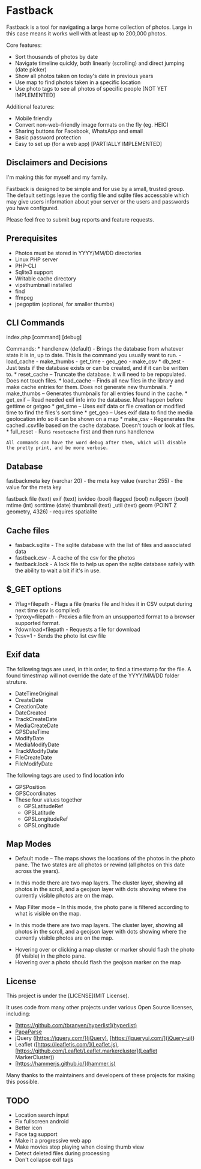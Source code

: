 Fastback
========

Fastback is a tool for navigating a large home collection of photos. Large in 
this case means it works well with at least up to 200,000 photos. 

Core features: 

 * Sort thousands of photos by date
 * Navigate timeline quickly, both linearly (scrolling) and direct jumping (date picker)
 * Show all photos taken on today's date in previous years
 * Use map to find photos taken in a specific location
 * Use photo tags to see all photos of specific people [NOT YET IMPLEMENTED]

Additional features:
 * Mobile friendly
 * Convert non-web-friendly image formats on the fly (eg. HEIC)
 * Sharing buttons for Facebook, WhatsApp and email
 * Basic password protection
 * Easy to set up (for a web app) [PARTIALLY IMPLEMENTED]

Disclaimers and Decisions
-------------------------

I'm making this for myself and my family. 

Fastback is designed to be simple and for use by a small, trusted group. The default 
settings leave the config file and sqlite files accessable which may give users
information about your server or the users and passwords you have configured. 

Please feel free to submit bug reports and feature requests.

Prerequisites
-------------

* Photos must be stored in YYYY/MM/DD directories
* Linux PHP server
* PHP-CLI
* Sqlite3 support
* Writable cache directory
* vipsthumbnail installed
* find
* ffmpeg
* jpegoptim (optional, for smaller thumbs)

CLI Commands
--------
index.php [command] [debug]

Commands:
	* handlenew (default) - Brings the database from whatever state it is in, up to date. This is the command you usually want to run.
		- load_cache
		- make_thumbs
		- get_time
		- geo_geo
		- make_csv
	* db_test - Just tests if the database exists or can be created, and if it can be written to.
	* reset_cache – Truncate the database. It will need to be repopulated. Does not touch files.
	* load_cache – Finds all new files in the library and make cache entries for them. Does not generate new thumbnails.
	* make_thumbs – Generates thumbnails for all entries found in the cache.
	* get_exif – Read needed exif info into the database. Must happen before gettime or getgeo
	* get_time – Uses exif data or file creation or modified time to find the files's sort time
	* get_geo – Uses exif data to find the media geolocation info so it can be shown on a map
	* make_csv - Regenerates the cached .csvfile based on the cache database. Doesn't touch or look at files.
	* full_reset - Runs `resetcache` first and then runs handlenew
	
	All commands can have the word debug after them, which will disable the pretty print, and be more verbose.


Database 
--------

fastbackmeta
	key (varchar 20) - the meta key
	value (varchar 255) - the value for the meta key

fastback
	file (text)
	exif (text)
	isvideo (bool)
	flagged (bool)
	nullgeom (bool)
	mtime (int)
	sorttime (date)
	thumbnail (text)
	_util (text)
	geom (POINT Z geometry, 4326) - requires spatialite


Cache files
-----------
* fasback.sqlite - The sqlite database with the list of files and associated data
* fastback.csv - A cache of the csv for the photos
* fastback.lock - A lock file to help us open the sqlite database safely with the ability to wait a bit if it's in use.


$_GET options
-------------

* ?flag=filepath - Flags a file (marks file and hides it in CSV output during next time csv is compiled)
* ?proxy=filepath - Proxies a file from an unsupported format to a browser supported format.
* ?download=filepath - Requests a file for download
* ?csv=1 - Sends the photo list csv file

Exif data
---------

The following tags are used, in this order, to find a timestamp for the file. A found timestmap will not override the date of the YYYY/MM/DD folder struture.
 - DateTimeOriginal
 - CreateDate
 - CreationDate
 - DateCreated
 - TrackCreateDate
 - MediaCreateDate
 - GPSDateTime
 - ModifyDate
 - MediaModifyDate
 - TrackModifyDate
 - FileCreateDate
 - FileModifyDate

The following tags are used to find location info

 - GPSPosition
 - GPSCoordinates
 - These four values together
 	+ GPSLatitudeRef
 	+ GPSLatitude
 	+ GPSLongitudeRef
 	+ GPSLongitude

Map Modes
---------

 * Default mode – The maps shows the locations of the photos in the photo pane. The two states are all photos or rewind (all photos on this date across the years).
 - In this mode there are two map layers. The cluster layer, showing all photos in the scroll, and a geojson layer with dots showing where the currently visible photos are on the map. 
 * Map Filter mode – In this mode, the photo pane is filtered according to what is visible on the map.
 - In this mode there are two map layers. The cluster layer, showing all photos in the scroll, and a geojson layer with dots showing where the currently visible photos are on the map. 

 * Hovering over or clicking a map cluster or marker should flash the photo (if visible) in the photo pane.
 * Hovering over a photo should flash the geojson marker on the map

License
-------
This project is under the [LICENSE](MIT License). 

It uses code from many other projects under various Open Source licenses, including: 
 * [https://github.com/tbranyen/hyperlist](hyperlist)
 * [PapaParse](https://www.papaparse.com/)
 * jQuery ([https://jquery.com/](jQuery), [https://jqueryui.com/](jQuery-ui))
 * Leaflet ([https://leafletjs.com/](Leaflet.js), [https://github.com/Leaflet/Leaflet.markercluster](Leaflet MarkerCluster))
 * [https://hammerjs.github.io/](hammer.js)

Many thanks to the maintainers and developers of these projects for making this possible.


TODO
----
* Location search input 
* Fix fullscreen android
* Better icon
* Face tag support
* Make it a progressive web app
* Make movies stop playing when closing thumb view
* Detect deleted files during processing
* Don't collapse exif tags
